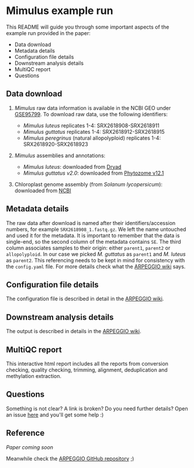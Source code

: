 # Mimulus example run

This README will guide you through some important aspects of the example run provided in the paper:

 - Data download
 - Metadata details
 - Configuration file details
 - Downstream analysis details
 - MultiQC report
 - Questions
 

## Data download

1) _Mimulus_ raw data information is available in the NCBI GEO under [GSE95799](https://www.ncbi.nlm.nih.gov/geo/query/acc.cgi?acc=GSE95799). To download raw data, use the following identifiers:
    - _Mimulus luteus_ replicates 1-4: SRX2618908-SRX2618911
    - _Mimulus guttatus_ replicates 1-4: SRX2618912-SRX2618915
    - _Mimulus peregrinus_ (natural allopolyploid) replicates 1-4: SRX2618920-SRX2618923
 
2) _Mimulus_ assemblies and annotations:
    - _Mimulus luteus_: downloaded from [Dryad](https://datadryad.org/stash/dataset/doi:10.5061/dryad.d4vr0)
    - _Mimulus guttatus v2.0_: downloaded from [Phytozome v12.1](https://phytozome.jgi.doe.gov/pz/portal.html#!bulk?org=Org_Mguttatus)
 
3) Chloroplast genome assembly (from _Solanum lycopersicum_): downloaded from [NCBI](https://www.ncbi.nlm.nih.gov/nuccore/NC_007898.3?report=fasta)

## Metadata details

The raw data after download is named after their identifiers/accession numbers, for example `SRX2618908_1.fastq.gz`. We left the name untouched and used it for the metadata.
It is important to remember that the data is single-end, so the second column of the metadata contains `SE`. The third column associates samples to their origin: either `parent1`, `parent2` or `allopolyploid`.
In our case we picked _M. guttatus_ as `parent1` and _M. luteus_ as `parent2`. This referencing needs to be kept in mind for consistency with the `config.yaml` file.
For more details check what the [ARPEGGIO wiki](https://github.com/supermaxiste/ARPEGGIO/wiki/Input-files) says.

## Configuration file details

The configuration file is described in detail in the [ARPEGGIO wiki](https://github.com/supermaxiste/ARPEGGIO/wiki/Configuration-file).

## Downstream analysis details

The output is described in details in the [ARPEGGIO wiki](https://github.com/supermaxiste/ARPEGGIO/wiki/Output-structure#dmrseq).

## MultiQC report

This interactive html report includes all the reports from conversion checking, quality checking, trimming, alignment, deduplication and methylation extraction.

## Questions

Something is not clear? A link is broken? Do you need further details? Open an issue [here](https://github.com/supermaxiste/ARPEGGIO_paperAnalyses/issues/new) and you'll get some help :)

## Reference

_Paper coming soon_

Meanwhile check the [ARPEGGIO GitHub repository](https://github.com/supermaxiste/ARPEGGIO) ;)
